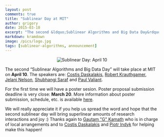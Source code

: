 ```yaml
---
layout: post
comments: true
title: "Sublinear Day at MIT"
author: grigory 
date: 2015-03-10
excerpt: "The second &ldquo;Sublinear Algorithms and Big Data Day&rdquo; will take place at MIT on April 10." 
markdown: kramdown
image: /pics/logo.jpg	
tags: [sublinear-algorithms, announcement]
---
```



<div align="center"><img alt="Sublinear Day: April 10" src="{{site.url}}/pics/sublinear-day-2015.png"> </div>

The second &ldquo;Sublinear Algorithms and Big Data Day&rdquo; will take place at MIT on <b>April 10</b>. 
The speakers are: <a href="http://people.csail.mit.edu/costis/ ">Costis Daskalakis</a>, <a href="http://www.wisdom.weizmann.ac.il/~robi/ ">Robert Krauthgamer</a>, <a href="http://people.seas.harvard.edu/~minilek/ ">Jelani Nelson</a>, <a href="http://www.math.rutgers.edu/~ss1984/ ">Shubhangi Saraf</a> and <a href="http://cs.brown.edu/~pvaliant/">Paul Valiant</a>. 

For the first time we will have a poster sesion. Poster proposal submission deadline is very close: <b>March 20</b>.
More information about poster submission, schedule, etc. is available <a href="http://www.gautamkamath.com/sublinearday/">here</a>.

We will really appreciate it if you help us spread the word and hope that the second sublinear day will bring superlinear amounts of research interactions and joy :) Thanks again to <a href="http://www.gautamkamath.com/">Gautam "G" Kamath</a> who is in charge of local arrangements and to <a href="http://people.csail.mit.edu/costis/ ">Costis Daskalakis</a> and <a href="http://people.csail.mit.edu/indyk/">Piotr Indyk</a> for helping make this happen!
